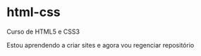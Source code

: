 # html-css
 Curso de HTML5 e CSS3

 Estou aprendendo a criar sites e agora vou regenciar repositório
